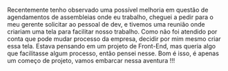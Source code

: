 Recentemente tenho observado uma possível melhoria em questão de agendamentos de assembleias onde eu trabalho, cheguei a pedir para o meu gerente solicitar ao pessoal de dev, e tivemos uma reunião onde criariam uma tela para facilitar nosso trabalho.
Como não foi atendido por conta que pode mudar processo da empresa, decidir por mim mesmo criar essa tela. 
Estava pensando em um projeto de Front-End, mas queria algo que facilitasse algum processo, então pensei nesse. Bom é isso, é apenas um começo de projeto, vamos embarcar nessa aventura !!! 
